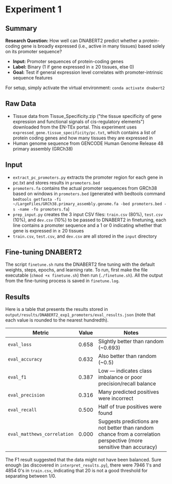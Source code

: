 # Experiment 1

## Summary
**Research Question:** How well can DNABERT2 predict whether a protein-coding gene is broadly expressed (i.e., active in many tissues) based solely on its promoter sequence?

- **Input:** Promoter sequences of protein-coding genes
- **Label:** Binary (1 if gene expressed in ≥ 20 tissues, else 0)
- **Goal:** Test if general expression level correlates with promoter-intrinsic sequence features

For setup, simply activate the virtual environment: ``conda activate dnabert2``

## Raw Data
- Tissue data from Tissue_Specificity.zip ("the tissue specificity of gene expression and functional signals of cis-regulatory elements") downloaded from the EN-TEx portal. This experiment uses ``expressed_gene.tissue_specificity/pc.txt``, which contains a list of protein coding genes and how many tissues they are expressed in
- Human genome sequence from GENCODE Human Genome Release 48 primary assembly (GRCh38)

## Input
- ``extract_pc_promoters.py`` extracts the promoter region for each gene in pc.txt and stores results in ``promoters.bed``
- ``promoters.fa`` contains the actual promoter sequences from GRCh38 based on windows in ``promoters.bed`` (generated with bedtools command ``bedtools getfasta -fi ~/LargeFiles/GRCh38.primary_assembly.genome.fa -bed promoters.bed -s -name -fo promoters.fa``)
- ``prep_input.py`` creates the 3 input CSV files: ``train.csv`` (80%), ``test.csv`` (10%), and ``dev.csv`` (10%) to be passed to DNABERT2 in finetuning, each line contains a promoter sequence and a 1 or 0 indicating whether that gene is expressed in ≥ 20 tissues
-  ``train.csv``, ``test.csv``, and ``dev.csv`` are all stored in the ``input`` directory

## Fine-tuning DNABERT2
The script ``finetune.sh`` runs the DNABERT2 fine tuning with the default weights, steps, epochs, and learning rate. To run, first make the file executable (``chmod +x finetune.sh``) then run (``./finetune.sh``). All the output from the fine-tuning process is saved in ``finetune.log``.

## Results
Here is a table that presents the results stored in ``output/results/DNABERT2_exp1_promoters/eval_results.json`` (note that each value is rounded to the nearest hundredth).

| Metric                      | Value  | Notes                                                                 |
|-----------------------------|--------|-----------------------------------------------------------------------|
| `eval_loss`                 | 0.658  | Slightly better than random (~0.693)                                  |
| `eval_accuracy`             | 0.632  | Also better than random (~0.5)                                        |
| `eval_f1`                   | 0.387  | Low — indicates class imbalance or poor precision/recall balance      |
| `eval_precision`            | 0.316  | Many predicted positives were incorrect                               |
| `eval_recall`               | 0.500  | Half of true positives were found                                     |
| `eval_matthews_correlation` | 0.000  | Suggests predictions are not better than random chance from a correlation perspective (more sensitive than accuracy) |

The F1 result suggested that the data might not have been balanced. Sure enough (as discovered in ``interpret_results.py``), there were 7946 1's and 4854 0's in ``train.csv``, indicating that 20 is not a good threshold for separating between 1/0. 


